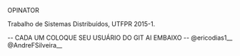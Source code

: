 OPINATOR

Trabalho de Sistemas Distribuídos, UTFPR 2015-1.

-- CADA UM COLOQUE SEU USUÁRIO DO GIT AI EMBAIXO --
@ericodias1__
@AndreFSilveira__
